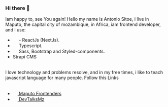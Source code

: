 ### Hi there 👋

Iam happy to, see You again!
Hello my name is Antonio Sitoe, i live in Maputo, the capital city of mozambique, in Africa, iam frontend developer, and i use:

- <img src="https://user-images.githubusercontent.com/72309855/166139684-2aa71f49-e9ef-4fce-8db3-a3331dd355a0.png" width="15px"> - ReactJs (NextJs).
- <img src="https://user-images.githubusercontent.com/72309855/166139904-13e25048-61e8-4259-b623-3b7fdc1c9052.png" width="15px"> Typescript.
- <img src="https://user-images.githubusercontent.com/72309855/166139827-da4c230c-d1e3-4ea3-8fb6-08c8dd5fb478.png" width="15px"> Sass, Bootstrap and Styled-components.
- Strapi CMS

<p style="margin-top: 2rem;">
  I love technology and problems resolve, and in my free times, i like to teach javascript language for many people.
  Follow this Links
</p>

<ul style="margin-top: 2rem;">
  <li>
   <a href="https://www.youtube.com/channel/UCTy7lznUiiBzmS4LqDKysSA">
   <img src="https://user-images.githubusercontent.com/72309855/166140412-7db2919a-2b8c-4d1d-9c43-aeaf4aa4d9b2.jpg" width="15px"> Maputo Frontenders</a></li>
  <li><a href="https://www.youtube.com/channel/UCSPLWDkv3OPVCXJo_nDq3LQ">
    <img src="https://user-images.githubusercontent.com/72309855/166140410-66ad3f65-ecc6-4497-b679-08f18a206342.png" width="15px"> DevTalksMz</a></li>
</ul>
